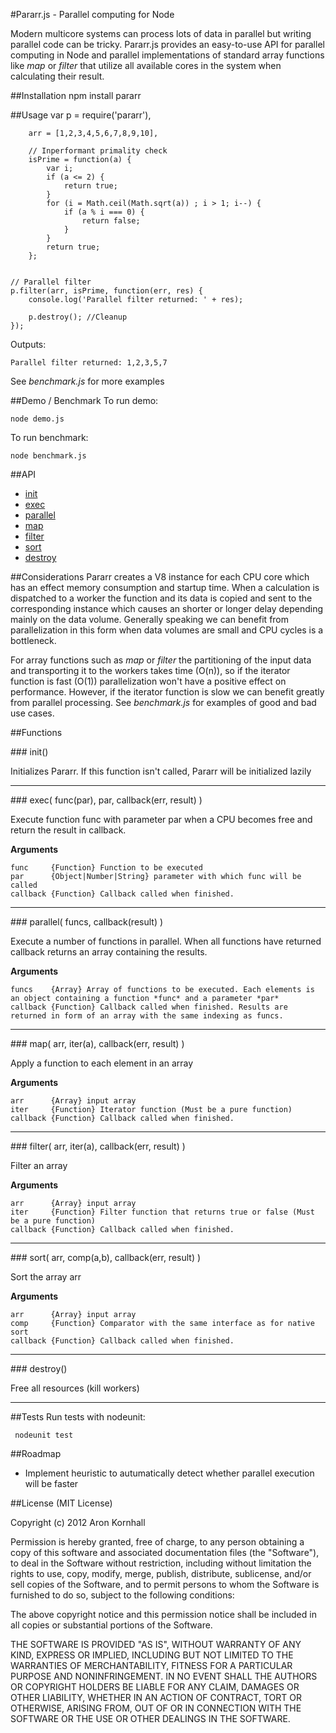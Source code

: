 #Pararr.js - Parallel computing for Node

Modern multicore systems can process lots of data in parallel but writing parallel code can be tricky. Pararr.js provides an easy-to-use API for parallel computing in Node and parallel implementations of standard array functions like *map* or *filter* that utilize all available cores in the system when calculating their result.

##Installation
	npm install pararr

##Usage
    var p = require('pararr'),
    
        arr = [1,2,3,4,5,6,7,8,9,10],
    	
    	// Inperformant primality check
    	isPrime = function(a) {
    		var i;
    		if (a <= 2) {
    			return true;
    		}
    		for (i = Math.ceil(Math.sqrt(a)) ; i > 1; i--) {
    			if (a % i === 0) {
    				return false;
    			}
    		}
    		return true;
    	};
    
    	
    // Parallel filter
    p.filter(arr, isPrime, function(err, res) {
        console.log('Parallel filter returned: ' + res);
        
        p.destroy(); //Cleanup
    });	

Outputs:

    Parallel filter returned: 1,2,3,5,7
    
See *benchmark.js* for more examples

##Demo / Benchmark
To run demo:

    node demo.js
    
To run benchmark:

    node benchmark.js

##API
* [init](#init)
* [exec](#exec)
* [parallel](#parallel)
* [map](#map)
* [filter](#filter)
* [sort](#sort)
* [destroy](#destroy)

##Considerations
Pararr creates a V8 instance for each CPU core which has an effect memory consumption and startup time. When a calculation is dispatched to a worker the function and its data is copied and sent to the corresponding instance which causes an shorter or longer delay depending mainly on the data volume. Generally speaking we can benefit from parallelization in this form when data volumes are small and CPU cycles is a bottleneck.

For array functions such as *map* or *filter* the partitioning of the input data and transporting it to the workers takes time (O(n)), so if the iterator function is fast (O(1)) parallelization won't have a positive effect on performance. However, if the iterator function is slow we can benefit greatly from parallel processing. See *benchmark.js* for examples of good and bad use cases.

##Functions

<a name="init"/>
### init()

Initializes Pararr. If this function isn't called, Pararr will be initialized lazily

---------------------------------------

<a name="exec"/>
### exec( func(par), par, callback(err, result) )
  
Execute function func with parameter par when a CPU becomes free and return the result in callback.

__Arguments__

    func     {Function} Function to be executed
    par      {Object|Number|String} parameter with which func will be called
    callback {Function} Callback called when finished.

---------------------------------------

<a name="parallel"/>
### parallel( funcs, callback(result) )
  
Execute a number of functions in parallel. When all functions have returned callback returns an array containing the results.

__Arguments__

    funcs    {Array} Array of functions to be executed. Each elements is an object containing a function *func* and a parameter *par*
    callback {Function} Callback called when finished. Results are returned in form of an array with the same indexing as funcs.

---------------------------------------

<a name="map"/>
### map( arr, iter(a), callback(err, result) )
  
Apply a function to each element in an array

__Arguments__

    arr      {Array} input array
    iter     {Function} Iterator function (Must be a pure function)
    callback {Function} Callback called when finished.

---------------------------------------

<a name="filter"/>
### filter( arr, iter(a), callback(err, result) )
  
Filter an array

__Arguments__

    arr      {Array} input array
    iter     {Function} Filter function that returns true or false (Must be a pure function)
    callback {Function} Callback called when finished.

---------------------------------------

<a name="sort"/>
### sort( arr, comp(a,b), callback(err, result) )
  
Sort the array arr

__Arguments__

    arr      {Array} input array
    comp     {Function} Comparator with the same interface as for native sort
    callback {Function} Callback called when finished.

---------------------------------------

<a name="destroy"/>
### destroy()
  
Free all resources (kill workers)

---------------------------------------

##Tests
Run tests with nodeunit:

     nodeunit test

##Roadmap
* Implement heuristic to autumatically detect whether parallel execution will be faster
     
##License 
(MIT License)

Copyright (c) 2012 Aron Kornhall

Permission is hereby granted, free of charge, to any person obtaining a copy of this software and associated documentation files (the "Software"), to deal in the Software without restriction, including without limitation the rights to use, copy, modify, merge, publish, distribute, sublicense, and/or sell copies of the Software, and to permit persons to whom the Software is furnished to do so, subject to the following conditions:

The above copyright notice and this permission notice shall be included in all copies or substantial portions of the Software.

THE SOFTWARE IS PROVIDED "AS IS", WITHOUT WARRANTY OF ANY KIND, EXPRESS OR IMPLIED, INCLUDING BUT NOT LIMITED TO THE WARRANTIES OF MERCHANTABILITY, FITNESS FOR A PARTICULAR PURPOSE AND NONINFRINGEMENT. IN NO EVENT SHALL THE AUTHORS OR COPYRIGHT HOLDERS BE LIABLE FOR ANY CLAIM, DAMAGES OR OTHER LIABILITY, WHETHER IN AN ACTION OF CONTRACT, TORT OR OTHERWISE, ARISING FROM, OUT OF OR IN CONNECTION WITH THE SOFTWARE OR THE USE OR OTHER DEALINGS IN THE SOFTWARE.

